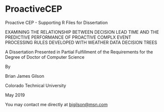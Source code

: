# ProactiveCEP
Proactive CEP - Supporting R Files for Dissertation


EXAMINING THE RELATIONSHIP BETWEEN DECISION LEAD TIME AND THE PREDICTIVE PERFORMANCE OF PROACTIVE COMPLX EVENT PROCESSING RULES DEVELOPED WITH WEATHER DATA DECISION TREES


A Dissertation Presented in Partial Fulfillment of the 
Requirements for the Degree of 
Doctor of Computer Science

By

Brian James Gilson

Colorado Technical University

May 2019 

You may contact me directly at bjgilson@msn.com



